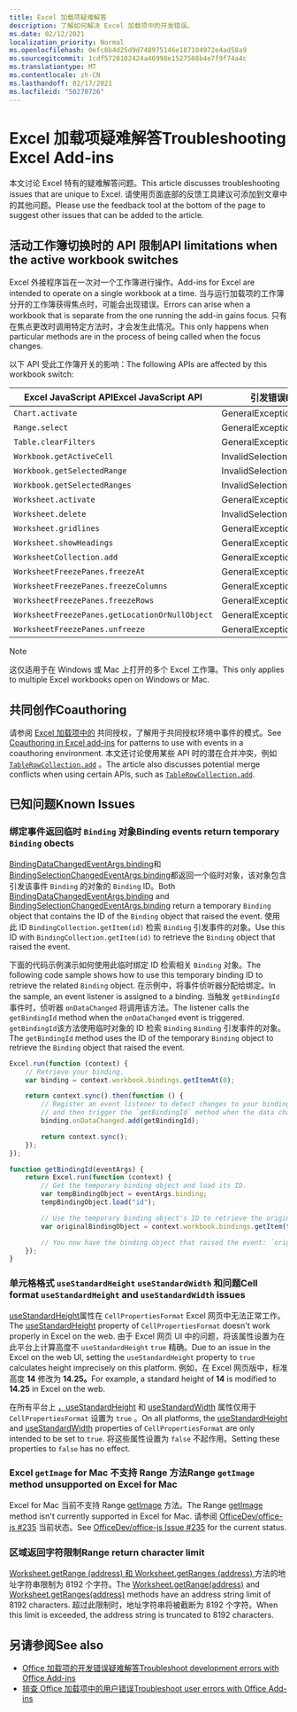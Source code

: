 ```yaml
---
title: Excel 加载项疑难解答
description: 了解如何解决 Excel 加载项中的开发错误。
ms.date: 02/12/2021
localization_priority: Normal
ms.openlocfilehash: 0efc8b4d25d9d748975146e187104972e4ad58a9
ms.sourcegitcommit: 1cdf5728102424a46998e1527508b4e7f9f74a4c
ms.translationtype: MT
ms.contentlocale: zh-CN
ms.lasthandoff: 02/17/2021
ms.locfileid: "50270726"
---
```

# <a name="troubleshooting-excel-add-ins"></a><span data-ttu-id="c7694-103">Excel 加载项疑难解答</span><span class="sxs-lookup"><span data-stu-id="c7694-103">Troubleshooting Excel Add-ins</span></span>

<span data-ttu-id="c7694-104">本文讨论 Excel 特有的疑难解答问题。</span><span class="sxs-lookup"><span data-stu-id="c7694-104">This article discusses troubleshooting issues that are unique to Excel.</span></span> <span data-ttu-id="c7694-105">请使用页面底部的反馈工具建议可添加到文章中的其他问题。</span><span class="sxs-lookup"><span data-stu-id="c7694-105">Please use the feedback tool at the bottom of the page to suggest other issues that can be added to the article.</span></span>

## <a name="api-limitations-when-the-active-workbook-switches"></a><span data-ttu-id="c7694-106">活动工作簿切换时的 API 限制</span><span class="sxs-lookup"><span data-stu-id="c7694-106">API limitations when the active workbook switches</span></span>

<span data-ttu-id="c7694-107">Excel 外接程序旨在一次对一个工作簿进行操作。</span><span class="sxs-lookup"><span data-stu-id="c7694-107">Add-ins for Excel are intended to operate on a single workbook at a time.</span></span> <span data-ttu-id="c7694-108">当与运行加载项的工作簿分开的工作簿获得焦点时，可能会出现错误。</span><span class="sxs-lookup"><span data-stu-id="c7694-108">Errors can arise when a workbook that is separate from the one running the add-in gains focus.</span></span> <span data-ttu-id="c7694-109">只有在焦点更改时调用特定方法时，才会发生此情况。</span><span class="sxs-lookup"><span data-stu-id="c7694-109">This only happens when particular methods are in the process of being called when the focus changes.</span></span>

<span data-ttu-id="c7694-110">以下 API 受此工作簿开关的影响：</span><span class="sxs-lookup"><span data-stu-id="c7694-110">The following APIs are affected by this workbook switch:</span></span>

|<span data-ttu-id="c7694-111">Excel JavaScript API</span><span class="sxs-lookup"><span data-stu-id="c7694-111">Excel JavaScript API</span></span> | <span data-ttu-id="c7694-112">引发错误</span><span class="sxs-lookup"><span data-stu-id="c7694-112">Error thrown</span></span> |
|--|--|
| `Chart.activate` | <span data-ttu-id="c7694-113">GeneralException</span><span class="sxs-lookup"><span data-stu-id="c7694-113">GeneralException</span></span> |
| `Range.select` | <span data-ttu-id="c7694-114">GeneralException</span><span class="sxs-lookup"><span data-stu-id="c7694-114">GeneralException</span></span> |
| `Table.clearFilters` | <span data-ttu-id="c7694-115">GeneralException</span><span class="sxs-lookup"><span data-stu-id="c7694-115">GeneralException</span></span> |
| `Workbook.getActiveCell`  | <span data-ttu-id="c7694-116">InvalidSelection</span><span class="sxs-lookup"><span data-stu-id="c7694-116">InvalidSelection</span></span>|
| `Workbook.getSelectedRange` | <span data-ttu-id="c7694-117">InvalidSelection</span><span class="sxs-lookup"><span data-stu-id="c7694-117">InvalidSelection</span></span>|
| `Workbook.getSelectedRanges`  | <span data-ttu-id="c7694-118">InvalidSelection</span><span class="sxs-lookup"><span data-stu-id="c7694-118">InvalidSelection</span></span>|
| `Worksheet.activate` | <span data-ttu-id="c7694-119">GeneralException</span><span class="sxs-lookup"><span data-stu-id="c7694-119">GeneralException</span></span> |
| `Worksheet.delete`  | <span data-ttu-id="c7694-120">InvalidSelection</span><span class="sxs-lookup"><span data-stu-id="c7694-120">InvalidSelection</span></span>|
| `Worksheet.gridlines` | <span data-ttu-id="c7694-121">GeneralException</span><span class="sxs-lookup"><span data-stu-id="c7694-121">GeneralException</span></span> |
| `Worksheet.showHeadings` | <span data-ttu-id="c7694-122">GeneralException</span><span class="sxs-lookup"><span data-stu-id="c7694-122">GeneralException</span></span> |
| `WorksheetCollection.add` | <span data-ttu-id="c7694-123">GeneralException</span><span class="sxs-lookup"><span data-stu-id="c7694-123">GeneralException</span></span> |
| `WorksheetFreezePanes.freezeAt` | <span data-ttu-id="c7694-124">GeneralException</span><span class="sxs-lookup"><span data-stu-id="c7694-124">GeneralException</span></span> |
| `WorksheetFreezePanes.freezeColumns` | <span data-ttu-id="c7694-125">GeneralException</span><span class="sxs-lookup"><span data-stu-id="c7694-125">GeneralException</span></span> |
| `WorksheetFreezePanes.freezeRows` | <span data-ttu-id="c7694-126">GeneralException</span><span class="sxs-lookup"><span data-stu-id="c7694-126">GeneralException</span></span> |
| `WorksheetFreezePanes.getLocationOrNullObject`| <span data-ttu-id="c7694-127">GeneralException</span><span class="sxs-lookup"><span data-stu-id="c7694-127">GeneralException</span></span> |
| `WorksheetFreezePanes.unfreeze` | <span data-ttu-id="c7694-128">GeneralException</span><span class="sxs-lookup"><span data-stu-id="c7694-128">GeneralException</span></span> |

> [!NOTE]
> <span data-ttu-id="c7694-129">这仅适用于在 Windows 或 Mac 上打开的多个 Excel 工作簿。</span><span class="sxs-lookup"><span data-stu-id="c7694-129">This only applies to multiple Excel workbooks open on Windows or Mac.</span></span>

## <a name="coauthoring"></a><span data-ttu-id="c7694-130">共同创作</span><span class="sxs-lookup"><span data-stu-id="c7694-130">Coauthoring</span></span>

<span data-ttu-id="c7694-131">请参阅 [Excel 加载项中的](co-authoring-in-excel-add-ins.md) 共同授权，了解用于共同授权环境中事件的模式。</span><span class="sxs-lookup"><span data-stu-id="c7694-131">See [Coauthoring in Excel add-ins](co-authoring-in-excel-add-ins.md) for patterns to use with events in a coauthoring environment.</span></span> <span data-ttu-id="c7694-132">本文还讨论使用某些 API 时的潜在合并冲突，例如 [`TableRowCollection.add`](/javascript/api/excel/excel.tablerowcollection#add-index--values-) 。</span><span class="sxs-lookup"><span data-stu-id="c7694-132">The article also discusses potential merge conflicts when using certain APIs, such as [`TableRowCollection.add`](/javascript/api/excel/excel.tablerowcollection#add-index--values-).</span></span>

## <a name="known-issues"></a><span data-ttu-id="c7694-133">已知问题</span><span class="sxs-lookup"><span data-stu-id="c7694-133">Known Issues</span></span>

### <a name="binding-events-return-temporary-binding-obects"></a><span data-ttu-id="c7694-134">绑定事件返回临时 `Binding` 对象</span><span class="sxs-lookup"><span data-stu-id="c7694-134">Binding events return temporary `Binding` obects</span></span>

<span data-ttu-id="c7694-135">[BindingDataChangedEventArgs.binding](/javascript/api/excel/excel.bindingdatachangedeventargs#binding)和[BindingSelectionChangedEventArgs.binding](/javascript/api/excel/excel.bindingselectionchangedeventargs#binding)都返回一个临时对象，该对象包含引发该事件 `Binding` 的对象的 `Binding` ID。</span><span class="sxs-lookup"><span data-stu-id="c7694-135">Both [BindingDataChangedEventArgs.binding](/javascript/api/excel/excel.bindingdatachangedeventargs#binding) and [BindingSelectionChangedEventArgs.binding](/javascript/api/excel/excel.bindingselectionchangedeventargs#binding) return a temporary `Binding` object that contains the ID of the `Binding` object that raised the event.</span></span> <span data-ttu-id="c7694-136">使用此 ID `BindingCollection.getItem(id)` 检索 `Binding` 引发事件的对象。</span><span class="sxs-lookup"><span data-stu-id="c7694-136">Use this ID with `BindingCollection.getItem(id)` to retrieve the `Binding` object that raised the event.</span></span>

<span data-ttu-id="c7694-137">下面的代码示例演示如何使用此临时绑定 ID 检索相关 `Binding` 对象。</span><span class="sxs-lookup"><span data-stu-id="c7694-137">The following code sample shows how to use this temporary binding ID to retrieve the related `Binding` object.</span></span> <span data-ttu-id="c7694-138">在示例中，将事件侦听器分配给绑定。</span><span class="sxs-lookup"><span data-stu-id="c7694-138">In the sample, an event listener is assigned to a binding.</span></span> <span data-ttu-id="c7694-139">当触发 `getBindingId` 事件时，侦听器 `onDataChanged` 将调用该方法。</span><span class="sxs-lookup"><span data-stu-id="c7694-139">The listener calls the `getBindingId` method when the `onDataChanged` event is triggered.</span></span> <span data-ttu-id="c7694-140">`getBindingId`该方法使用临时对象的 ID 检索 `Binding` `Binding` 引发事件的对象。</span><span class="sxs-lookup"><span data-stu-id="c7694-140">The `getBindingId` method uses the ID of the temporary `Binding` object to retrieve the `Binding` object that raised the event.</span></span>

```js
Excel.run(function (context) {
    // Retrieve your binding.
    var binding = context.workbook.bindings.getItemAt(0);

    return context.sync().then(function () {
        // Register an event listener to detect changes to your binding
        // and then trigger the `getBindingId` method when the data changes. 
        binding.onDataChanged.add(getBindingId);

        return context.sync();
    });
});

function getBindingId(eventArgs) {
    return Excel.run(function (context) {
        // Get the temporary binding object and load its ID. 
        var tempBindingObject = eventArgs.binding;
        tempBindingObject.load("id");

        // Use the temporary binding object's ID to retrieve the original binding object. 
        var originalBindingObject = context.workbook.bindings.getItem(tempBindingObject.id);

        // You now have the binding object that raised the event: `originalBindingObject`. 
    });
}
```

### <a name="cell-format-usestandardheight-and-usestandardwidth-issues"></a><span data-ttu-id="c7694-141">单元格格式 `useStandardHeight` `useStandardWidth` 和问题</span><span class="sxs-lookup"><span data-stu-id="c7694-141">Cell format `useStandardHeight` and `useStandardWidth` issues</span></span>

<span data-ttu-id="c7694-142">[useStandardHeight](/javascript/api/excel/excel.cellpropertiesformat#useStandardHeight)属性在 `CellPropertiesFormat` Excel 网页中无法正常工作。</span><span class="sxs-lookup"><span data-stu-id="c7694-142">The [useStandardHeight](/javascript/api/excel/excel.cellpropertiesformat#useStandardHeight) property of `CellPropertiesFormat` doesn't work properly in Excel on the web.</span></span> <span data-ttu-id="c7694-143">由于 Excel 网页 UI 中的问题，将该属性设置为在此平台上计算高度不 `useStandardHeight` `true` 精确。</span><span class="sxs-lookup"><span data-stu-id="c7694-143">Due to an issue in the Excel on the web UI, setting the `useStandardHeight` property to `true` calculates height imprecisely on this platform.</span></span> <span data-ttu-id="c7694-144">例如，在 Excel 网页版中，标准高度 **14** 修改为 **14.25。**</span><span class="sxs-lookup"><span data-stu-id="c7694-144">For example, a standard height of **14** is modified to **14.25** in Excel on the web.</span></span>

<span data-ttu-id="c7694-145">在所有平台上 [，useStandardHeight](/javascript/api/excel/excel.cellpropertiesformat#useStandardHeight) 和 [useStandardWidth](/javascript/api/excel/excel.cellpropertiesformat#useStandardWidth) 属性仅用于 `CellPropertiesFormat` 设置为 `true` 。</span><span class="sxs-lookup"><span data-stu-id="c7694-145">On all platforms, the [useStandardHeight](/javascript/api/excel/excel.cellpropertiesformat#useStandardHeight) and [useStandardWidth](/javascript/api/excel/excel.cellpropertiesformat#useStandardWidth) properties of `CellPropertiesFormat` are only intended to be set to `true`.</span></span> <span data-ttu-id="c7694-146">将这些属性设置为 `false` 不起作用。</span><span class="sxs-lookup"><span data-stu-id="c7694-146">Setting these properties to `false` has no effect.</span></span> 

### <a name="range-getimage-method-unsupported-on-excel-for-mac"></a><span data-ttu-id="c7694-147">Excel `getImage` for Mac 不支持 Range 方法</span><span class="sxs-lookup"><span data-stu-id="c7694-147">Range `getImage` method unsupported on Excel for Mac</span></span>

<span data-ttu-id="c7694-148">Excel for Mac 当前不支持 Range [getImage](/javascript/api/excel/excel.range#getImage__) 方法。</span><span class="sxs-lookup"><span data-stu-id="c7694-148">The Range [getImage](/javascript/api/excel/excel.range#getImage__) method isn't currently supported in Excel for Mac.</span></span> <span data-ttu-id="c7694-149">请参阅 [OfficeDev/office-js #235](https://github.com/OfficeDev/office-js/issues/235) 当前状态。</span><span class="sxs-lookup"><span data-stu-id="c7694-149">See [OfficeDev/office-js Issue #235](https://github.com/OfficeDev/office-js/issues/235) for the current status.</span></span>

### <a name="range-return-character-limit"></a><span data-ttu-id="c7694-150">区域返回字符限制</span><span class="sxs-lookup"><span data-stu-id="c7694-150">Range return character limit</span></span>

<span data-ttu-id="c7694-151">[Worksheet.getRange (address) ](/javascript/api/excel/excel.worksheet#getRange_address_) [和 Worksheet.getRanges (address) ](/javascript/api/excel/excel.worksheet#getRanges_address_)方法的地址字符串限制为 8192 个字符。</span><span class="sxs-lookup"><span data-stu-id="c7694-151">The [Worksheet.getRange(address)](/javascript/api/excel/excel.worksheet#getRange_address_) and [Worksheet.getRanges(address)](/javascript/api/excel/excel.worksheet#getRanges_address_) methods have an address string limit of 8192 characters.</span></span> <span data-ttu-id="c7694-152">超过此限制时，地址字符串将被截断为 8192 个字符。</span><span class="sxs-lookup"><span data-stu-id="c7694-152">When this limit is exceeded, the address string is truncated to 8192 characters.</span></span>

## <a name="see-also"></a><span data-ttu-id="c7694-153">另请参阅</span><span class="sxs-lookup"><span data-stu-id="c7694-153">See also</span></span>

- [<span data-ttu-id="c7694-154">Office 加载项的开发错误疑难解答</span><span class="sxs-lookup"><span data-stu-id="c7694-154">Troubleshoot development errors with Office Add-ins</span></span>](../testing/troubleshoot-development-errors.md)
- [<span data-ttu-id="c7694-155">排查 Office 加载项中的用户错误</span><span class="sxs-lookup"><span data-stu-id="c7694-155">Troubleshoot user errors with Office Add-ins</span></span>](../testing/testing-and-troubleshooting.md)
